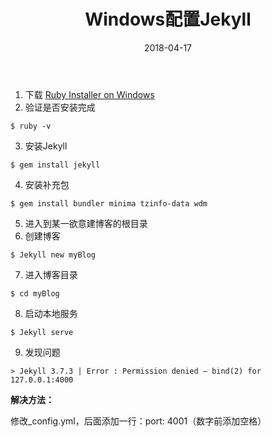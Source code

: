 ﻿---
layout: post
title: Windows配置Jekyll
date: 2018-04-17 
tag: Wits
---

1. 下载 [Ruby Installer on Windows](https://rubyinstaller.org/)
2. 验证是否安装完成
```
$ ruby -v
```
3. 安装Jekyll
```
$ gem install jekyll
```
4. 安装补充包
```
$ gem install bundler minima tzinfo-data wdm
```
5. 进入到某一欲意建博客的根目录
6. 创建博客
```
$ Jekyll new myBlog
```
7. 进入博客目录
```
$ cd myBlog
``` 
8. 启动本地服务
```
$ Jekyll serve
``` 
9. 发现问题
```
> Jekyll 3.7.3 | Error : Permission denied – bind(2) for 127.0.0.1:4000
``` 
**解决方法：**

修改_config.yml，后面添加一行：port: 4001（数字前添加空格）
